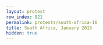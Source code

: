 ```yaml
---
layout: protest
row_index: 921
permalink: protests/south-africa-16
title: South Africa, January 2015
hidden: true
---
```

